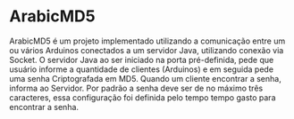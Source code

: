 ArabicMD5
=========

ArabicMD5 é um projeto implementado utilizando a comunicação entre um ou vários Arduinos conectados a um servidor Java, utilizando conexão via Socket. O servidor Java ao ser iniciado na porta pré-definida, pede que usuário informe a quantidade de clientes (Arduinos) e em seguida pede uma senha Criptografada em MD5. Quando um cliente encontrar a senha, informa ao Servidor. Por padrão a senha deve ser de no máximo três caracteres, essa configuração foi definida pelo tempo tempo gasto para encontrar a senha.